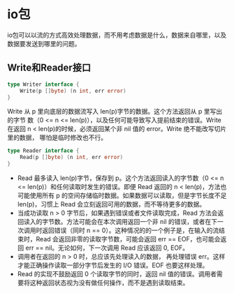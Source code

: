 # io包

io包可以以流的方式高效处理数据，而不用考虑数据是什么，数据来自哪里，以及数据要发送到哪里的问题。

## Write和Reader接口

```go
type Writer interface {
	Write(p []byte) (n int, err error)
}
```

Write 从 p 里向底层的数据流写入 len\(p\)字节的数据。这个方法返回从 p 里写出的字节 数（0 &lt;= n &lt;= len\(p\)），以及任何可能导致写入提前结束的错误。Write 在返回 n &lt; len\(p\)的时候，必须返回某个非 nil 值的 error。Write 绝不能改写切片里的数据， 哪怕是临时修改也不行。

```go
type Reader interface {
	Read(p []byte) (n int, err error)
}
```

* Read 最多读入 len\(p\)字节，保存到 p。这个方法返回读入的字节数（0 &lt;= n &lt;= len\(p\)）和任何读取时发生的错误。即便 Read 返回的 n &lt; len\(p\)，方法也可能使用所有 p 的空间存储临时数据。如果数据可以读取，但是字节长度不足 len\(p\)，习惯上 Read 会立刻返回可用的数据，而不等待更多的数据。
* 当成功读取 n &gt; 0 字节后，如果遇到错误或者文件读取完成，Read 方法会返回读入的字节数。方法可能会在本次调用返回一个非 nil 的错误，或者在下一次调用时返回错误（同时 n == 0）。这种情况的的一个例子是，在输入的流结束时，Read 会返回非零的读取字节数，可能会返回 err == EOF，也可能会返回 err == nil。无论如何，下一次调用 Read 应该返回 0, EOF。
* 调用者在返回的 n &gt; 0 时，总应该先处理读入的数据， 再处理错误 err。这样才能正确操作读取一部分字节后发生的 I/O 错误。EOF 也要这样处理。
* Read 的实现不鼓励返回 0 个读取字节的同时，返回 nil 值的错误。调用者需要将这种返回状态视为没有做任何操作，而不是遇到读取结束。



